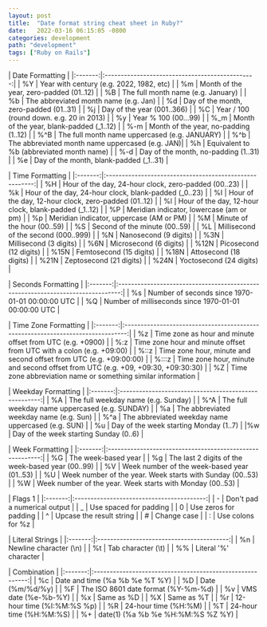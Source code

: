 ```yaml
---
layout: post
title:  "Date format string cheat sheet in Ruby?"
date:   2022-03-16 06:15:05 -0800
categories: development
path: "development"
tags: ["Ruby on Rails"]
---
```


| Date Formatting                                           |
|:-------:|:-----------------------------------------------:|
| %Y      | Year with century (e.g. 2022, 1982, etc)        |
| %m      | Month of the year, zero-padded (01..12)         |
| %B      | The full month name (e.g. January)              |
| %b      | The abbreviated month name (e.g. Jan)           |
| %d      | Day of the month, zero-padded (01..31)          |
| %j      | Day of the year (001..366)                      |
| %C      | Year / 100 (round down. e.g. 20 in 2013)        |
| %y      | Year % 100 (00...99)                            |
| %_m     | Month of the year, blank-padded (_1..12)        |
| %-m     | Month of the year, no-padding (1..12)           |
| %^B     | The full month name uppercased (e.g. JANUARY)   |
| %^b     | The abbreviated month name uppercased (e.g. JAN)|
| %h      | Equivalent to %b (abbreviated month name)       |
| %-d     | Day of the month, no-padding (1..31)            |
| %e      | Day of the month, blank-padded (_1..31)         |


| Time Formatting                                                   |
|:-------:|:-------------------------------------------------------:|
| %H      | Hour of the day, 24-hour clock, zero-padded (00..23)    |
| %k      | Hour of the day, 24-hour clock, blank-padded (_0..23)   |
| %I      | Hour of the day, 12-hour clock, zero-padded (01..12)    |
| %l      | Hour of the day, 12-hour clock, blank-padded (_1..12)   |
| %P      | Meridian indicator, lowercase (am or pm)                |
| %p      | Meridian indicator, uppercase (AM or PM)                |
| %M      | Minute of the hour (00..59)                             |
| %S      | Second of the minute (00..59)                           |
| %L      | Millisecond of the second (000..999)                    |
| %N      | Nanosecond (9 digits)                                   |
| %3N     | Millisecond (3 digits)                                  |
| %6N     | Microsecond (6 digits)                                  |
| %12N    | Picosecond (12 digits)                                  |
| %15N    | Femtosecond (15 digits)                                 |
| %18N    | Attosecond (18 digits)                                  |
| %21N    | Zeptosecond (21 digits)                                 |
| %24N    | Yoctosecond (24 digits)                                 |

| Seconds Formatting                                                                        |
|:-------:|:-------------------------------------------------------------------------------:|
| %s      | Number of seconds since 1970-01-01 00:00:00 UTC                                 |
| %Q      | Number of milliseconds since 1970-01-01 00:00:00 UTC                            |

| Time Zone Formatting                                                                      |
|:-------:|:-------------------------------------------------------------------------------:|
| %z      | Time zone as hour and minute offset from UTC (e.g. +0900)                       |
| %:z     | Time zone hour and minute offset from UTC with a colon (e.g. +09:00)            |
| %::z    | Time zone hour, minute and second offset from UTC (e.g. +09:00:00)              |
| %:::z   | Time zone hour, minute and second offset from UTC (e.g. +09, +09:30, +09:30:30) |
| %Z      | Time zone abbreviation name or something similar information                    |

| Weekday Formatting                                              |
|:-------:|:-----------------------------------------------------:|
| %A      | The full weekday name (e.g. Sunday)                   |
| %^A     | The full weekday name uppercased (e.g. SUNDAY)        |
| %a      | The abbreviated weekday name (e.g. Sun)               |
| %^a     | The abbreviated weekday name uppercased (e.g. SUN)    |
| %u      | Day of the week starting Monday (1..7)                |
|%w       | Day of the week starting Sunday (0..6)                |

| Week Formatting                                                     |
|:-------:|:---------------------------------------------------------:|
| %G      | The week-based year                                       |
| %g      | The last 2 digits of the week-based year (00..99)         |
| %V      | Week number of the week-based year (01..53)               |
| %U      | Week number of the year. Week starts with Sunday (00..53) |
| %W      | Week number of the year. Week starts with Monday (00..53) |

| Flags 1                                             |
|:-------:|:-----------------------------------------:|
| -       | Don't pad a numerical output              |
| _       | Use spaced for padding                    |
| 0       | Use zeros for padding                     |
| ^       | Upcase the result string                  |
| #       | Change case                               |
| :       | Use colons for %z                         |

| Literal Strings                                     |
|:-------:|:-----------------------------------------:|
| %n      | Newline character (\n)                    |
| %t      | Tab character (\t)                        |
| %%      | Literal '%' character                     |

| Combination                                                         |
|:-------:|:---------------------------------------------------------:|
| %c      | Date and time (%a %b %e %T %Y)                            |
| %D      | Date (%m/%d/%y)                                           |
| %F      | The ISO 8601 date format (%Y-%m-%d)                       |
| %v      | VMS date (%e-%b-%Y)                                       |
| %x      | Same as %D                                                |
| %X      | Same as %T                                                |
| %r      | 12-hour time (%I:%M:%S %p)                                |
| %R      | 24-hour time (%H:%M)                                      |
| %T      | 24-hour time (%H:%M:%S)                                   |
| %+      | date(1) (%a %b %e %H:%M:%S %Z %Y)                         |


<style>
  table {
    display:table;
    width: 100%;
  }
  table th:nth-of-type(2) {
    width: 70%;
  }
</style>